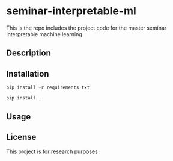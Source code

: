 # seminar-interpretable-ml

This is the repo includes the project code for the master seminar interpretable machine learning

## Description



## Installation
`pip install -r requirements.txt` 

`pip install .`

## Usage


## License
This project is for research purposes
